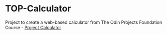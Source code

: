 # TOP-Calculator

Project to create a web-based calculator from The Odin Projects Foundation Course - [Project Calculator](https://www.theodinproject.com/lessons/foundations-calculator)
